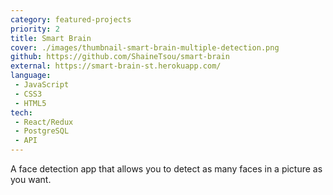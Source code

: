 ```yaml
---
category: featured-projects
priority: 2
title: Smart Brain
cover: ./images/thumbnail-smart-brain-multiple-detection.png
github: https://github.com/ShaineTsou/smart-brain
external: https://smart-brain-st.herokuapp.com/
language: 
 - JavaScript
 - CSS3
 - HTML5
tech:
 - React/Redux
 - PostgreSQL
 - API
---
```

A face detection app that allows you to detect as many faces in a picture as you want.